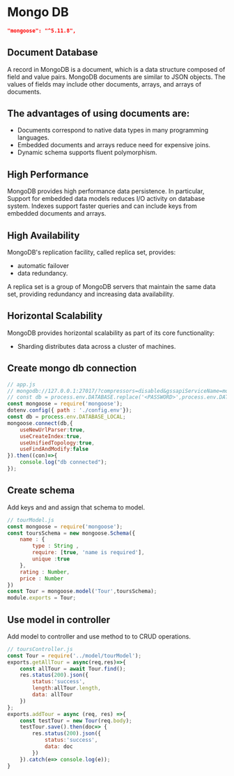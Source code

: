 # Mongo DB

```JSON
"mongoose": "^5.11.8",
```
## Document Database
A record in MongoDB is a document, which is a data structure composed of field and value pairs. MongoDB documents are similar to JSON objects. The values of fields may include other documents, arrays, and arrays of documents.

## The advantages of using documents are:
* Documents correspond to native data types in many programming languages.
* Embedded documents and arrays reduce need for expensive joins.
* Dynamic schema supports fluent polymorphism.

## High Performance
MongoDB provides high performance data persistence. In particular,
Support for embedded data models reduces I/O activity on database system.
Indexes support faster queries and can include keys from embedded documents and arrays.

## High Availability
MongoDB's replication facility, called replica set, provides:
* automatic failover
* data redundancy.

A replica set is a group of MongoDB servers that maintain the same data set, providing redundancy and increasing data availability.

## Horizontal Scalability
MongoDB provides horizontal scalability as part of its core functionality:
* Sharding distributes data across a cluster of machines.

## Create mongo db connection
```javascript
// app.js
// mongodb://127.0.0.1:27017/?compressors=disabled&gssapiServiceName=mongodb
// const db = process.env.DATABASE.replace('<PASSWORD>',process.env.DATABASE);
const mongoose = require('mongoose');
dotenv.config({ path : './config.env'});
const db = process.env.DATABASE_LOCAL;
mongoose.connect(db,{
    useNewUrlParser:true,
    useCreateIndex:true,
    useUnifiedTopology:true,
    useFindAndModify:false
}).then((con)=>{
    console.log("db connected");
});
```
## Create schema 
Add keys and and assign that schema to model.

```javascript
// tourModel.js
const mongoose = require('mongoose');
const toursSchema = new mongoose.Schema({
    name : { 
        type : String , 
        require: [true, 'name is required'], 
        unique :true
    },
    rating : Number,
    price : Number
})
const Tour = mongoose.model('Tour',toursSchema);
module.exports = Tour;
```
## Use model in controller
Add model to controller and use method to to CRUD operations.

```javascript
// toursController.js
const Tour = require('../model/tourModel');
exports.getAllTour = async(req,res)=>{
    const allTour = await Tour.find();
    res.status(200).json({
        status:'success',
        length:allTour.length,
        data: allTour
    })
};
exports.addTour = async (req, res) =>{
    const testTour = new Tour(req.body);
    testTour.save().then(doc=> {
        res.status(200).json({
            status:'success',
            data: doc
        })
    }).catch(e=> console.log(e));
}
```